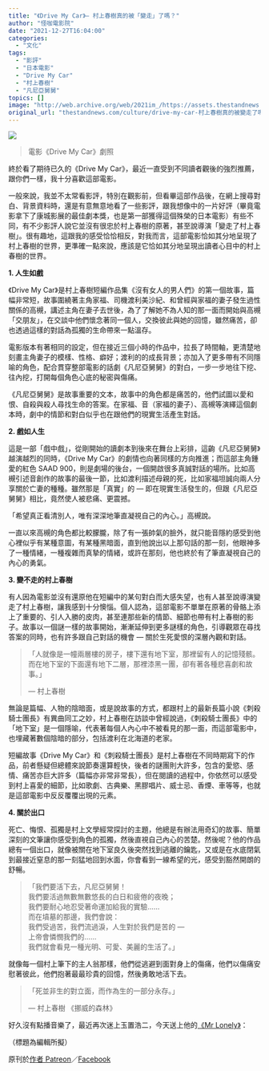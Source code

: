 ```yaml
---
title: "《Drive My Car》— 村上春樹真的被「變走」了嗎？"
author: "怪咖電影院"
date: "2021-12-27T16:04:00"
categories:
  - "文化"
tags:
  - "影評"
  - "日本電影"
  - "Drive My Car"
  - "村上春樹"
  - "凡尼亞舅舅"
topics: []
image: "http://web.archive.org/web/2021im_/https://assets.thestandnews.com/media/photos/MK1129_0063003204.png"
original_url: "thestandnews.com/culture/drive-my-car-村上春樹真的被變走了嗎"
---
```

![](http://web.archive.org/web/2021im_/https://assets.thestandnews.com/media/photos/MK1129_0063003204.png)
> 電影《Drive My Car》劇照

終於看了期待已久的《Drive My Car》，最近一直受到不同讀者觀後的強烈推薦，跟你們一樣，我十分喜歡這部電影。

一般來說，我並不太常看影評，特別在觀影前，但看畢這部作品後，在網上搜尋對白、背景資料時，還是有意無意地看了一些影評，跟我想像中的一片好評（畢竟電影拿下了康城影展的最佳劇本獎，也是第一部獲得這個殊榮的日本電影）有些不同，有不少影評人說它並沒有很忠於村上春樹的原著，甚至說導演「變走了村上春樹」。很有趣地，這跟我的感受恰恰相反，對我而言，這部電影恰如其分地呈現了村上春樹的世界，更準確一點來說，應該是它恰如其分地呈現出讀者心目中的村上春樹的世界。

**1\. 人生如戲**

《Drive My Car》是村上春樹短編作品集《沒有女人的男人們》的第一個故事，篇幅非常短，故事圍繞著主角家福、司機渡利美沙紀、和曾經與家福的妻子發生過性關係的高槻，講述主角在妻子去世後，為了了解她不為人知的那一面而開始與高槻「交朋友」，在交談中他們懷念著同一個人，交換彼此與她的回憶，雖然痛苦，卻也透過這樣的對話為孤獨的生命帶來一點溫存。

電影版本有著相同的設定，但在接近三個小時的作品中，拉長了時間軸，更清楚地刻畫主角妻子的模樣、性格、癖好；渡利的的成長背景；亦加入了更多帶有不同隱喻的角色，配合貫穿整部電影的話劇《凡尼亞舅舅》的對白，一步一步地往下挖、往內挖，打開每個角色心底的秘密與傷痛。

《凡尼亞舅舅》是故事重要的文本，故事中的角色都是痛苦的，他們試圖以愛和恨、自殺與殺人尋找生命的答案。在家福、音（家福的妻子）、高槻等演繹這個劇本時，劇中的情節和對白似乎也在跟他們的現實生活產生對話。

**2\. 戲如人生**

這是一部「戲中戲」，從剛開始的讀劇本到後來在舞台上彩排，這齣《凡尼亞舅舅》越演越烈的同時，《Drive My Car》的劇情也向著同樣的方向推進；而這部主角鍾愛的紅色 SAAD 900，則是劇場的後台，一個開啟很多真誠對話的場所。比如高槻引述音創作的故事的最後一節，比如渡利描述母親的死，比如家福坦誠向兩人分享關於亡妻的種種。雖然那是「真實」的 — 即在現實生活發生的，但跟《凡尼亞舅舅》相比，竟然使人被悲痛、更震撼。

「希望真正看清別人，唯有深深地筆直凝視自己的內心。」高槻說。

一直以來高槻的角色都比較朦朧，除了有一張帥氣的臉外，就只能音隱約感受到他心裡似乎有某種意圖，有某種黑暗面，直到他說出以上那句話的那一刻，他眼神多了一種情緒，一種複雜而真摯的情緒，或許在那刻，他也終於有了筆直凝視自己的內心的勇氣。

**3\. 變不走的村上春樹**

有人因為電影並沒有還原他在短編中的某句對白而大感失望，也有人甚至說導演變走了村上春樹，讓我感到十分懊惱。個人認為，這部電影不單單在原著的骨骼上添上了重要的、引人入勝的皮肉，甚至連那些新的情節、細節也帶有村上春樹的影子。故事以一個謎一樣的故事開始，漸漸延伸到更多謎樣的角色，引導觀眾在尋找答案的同時，也有許多跟自己對話的機會 — 關於生死愛恨的深層內觀和對話。

> 「人就像是一幢兩層樓的房子，樓下還有地下室，那裡留有人的記憶殘骸。而在地下室的下面還有地下二層，那裡漆黑一團，卻有著各種悲喜劇和故事。」
> 
> — 村上春樹

無論是篇幅、人物的陰暗面，或是說故事的方式，都跟村上的最新長篇小說《刺殺騎士團長》有異曲同工之妙，村上春樹在訪談中曾經說過，《刺殺騎士團長》中的「地下室」是一個隱喻，代表著每個人內心中不被看見的那一面，而這部電影中，也埋藏著數個陰暗的部分，包括渡利在北海道的老家。

短編故事《Drive My Car》和《刺殺騎士團長》是村上春樹在不同時期寫下的作品，前者懸疑但總體來說節奏還算輕快，後者的謎團則大許多，包含的愛慾、感情、痛苦亦巨大許多（篇幅亦非常非常長），但在閱讀的過程中，你依然可以感受到村上喜愛的細節，比如歌劇、古典樂、黑膠唱片、威士忌、香煙、車等等，也就是這部電影中反反覆覆出現的元素。

**4\. 關於出口**

死亡、悔恨、孤獨是村上文學經常探討的主題，他總是有辦法用奇幻的故事、簡單深刻的文筆讓你感受到角色的孤獨，然後直視自己內心的苦楚。然後呢？他的作品總有一個出口，就像被關在地下室良久後突然找到逃離的鑰匙，又或是在水底閉氣到最接近窒息的那一刻猛地回到水面，你會看到一線希望的光，感受到豁然開朗的舒暢。

> 「我們要活下去，凡尼亞舅舅！  
> 我們要活過無數無數悠長的白日和疲倦的夜晚；  
> 我們要耐心地忍受著命運加給我的實驗……  
> 而在墳墓的那邊，我們會說：  
> 我們受過苦，我們流過淚，人生對於我們是苦的 —  
> 上帝會憐憫我們的……  
> 我們就會看見一種光明、可愛、美麗的生活了。」

就像每一個村上筆下的主人翁那樣，他們從逃避到面對身上的傷痛，他們以傷痛安慰著彼此，他們抱著最最珍貴的回憶，然後勇敢地活下去。

> 「死並非生的對立面，而作為生的一部分永存。」
> 
> — 村上春樹 《挪威的森林》

好久沒有點播音樂了，最近再次迷上玉置浩二，今天送上他的[《Mr Lonely》](http://web.archive.org/web/20211227090114/https://youtu.be/EtWnywVnSls)：

（標題為編輯所擬）

原刊於[作者 Patreon](http://web.archive.org/web/20211227090114/https://www.patreon.com/posts/60361232)／[Facebook](http://web.archive.org/web/20211227090114/https://www.facebook.com/filmforweirdos/posts/1024932928093116)